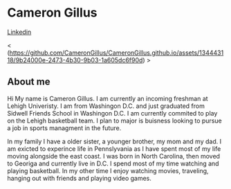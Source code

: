 # Cameron Gillus

[Linkedin](https://www.linkedin.com/in/cameron-gillus-442234278)

< (https://github.com/CameronGillus/CameronGillus.github.io/assets/134443118/9b24000e-2473-4b30-9b03-1a605dc6f90d) >

## About me
Hi My name is Cameron Gillus. I am currently an incoming freshman at Lehigh Univeristy. I am from Washingon D.C. and just graduated from Sidwell Friends School in Washingon D.C. I am currently commited to play on the Lehigh basketball team. I plan to major is buisness looking to pursue a job in sports managment in the future. 

In my family I have a older sister, a younger brother, my mom and my dad. I am exicted to experince life in Pennslyvania as I have spent most of my life moving alongside the east coast. I was born in North Carolina, then moved to Georiga and currently live in D.C. I spend most of my time watching and playing basketball. In my other time I enjoy watching movies, traveling, hanging out with friends and playing video games. 

